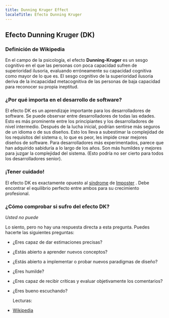 ```yaml
---
title: Dunning Kruger Effect
localeTitle: Efecto Dunning Kruger
---
```

## Efecto Dunning Kruger (DK)

### Definición de Wikipedia

En el campo de la psicología, el efecto **Dunning-Kruger** es un sesgo cognitivo en el que las personas con poca capacidad sufren de superioridad ilusoria, evaluando erróneamente su capacidad cognitiva como mayor de lo que es. El sesgo cognitivo de la superioridad ilusoria deriva de la incapacidad metacognitiva de las personas de baja capacidad para reconocer su propia ineptitud.

### ¿Por qué importa en el desarrollo de software?

El efecto DK es un aprendizaje importante para los desarrolladores de software. Se puede observar entre desarrolladores de todas las edades. Esto es más prominente entre los principiantes y los desarrolladores de nivel intermedio. Después de la lucha inicial, podrían sentirse más seguros de un idioma o de sus diseños. Esto los lleva a subestimar la complejidad de los requisitos del sistema o, lo que es peor, les impide crear mejores diseños de software. Para desarrolladores más experimentados, parece que han adquirido sabiduría a lo largo de los años. Son más humildes y mejores para juzgar la complejidad del sistema. (Esto podría no ser cierto para todos los desarrolladores senior).

### ¡Tener cuidado!

El efecto DK es exactamente opuesto al [síndrome](https://en.wikipedia.org/wiki/Impostor_syndrome) de [Imposter](https://en.wikipedia.org/wiki/Impostor_syndrome) . Debe encontrar el equilibrio perfecto entre ambos para su crecimiento profesional.

### ¿Cómo comprobar si sufro del efecto DK?

_Usted no puede_

Lo siento, pero no hay una respuesta directa a esta pregunta. Puedes hacerte las siguientes preguntas:

*   ¿Eres capaz de dar estimaciones precisas?
    
*   ¿Estás abierto a aprender nuevos conceptos?
    
*   ¿Estás abierto a implementar o probar nuevos paradigmas de diseño?
    
*   ¿Eres humilde?
    
*   ¿Eres capaz de recibir críticas y evaluar objetivamente los comentarios?
    
*   ¿Eres bueno escuchando?
    
    Lecturas:
    
*   [Wikipedia](https://en.wikipedia.org/wiki/Dunning%E2%80%93Kruger_effect)
